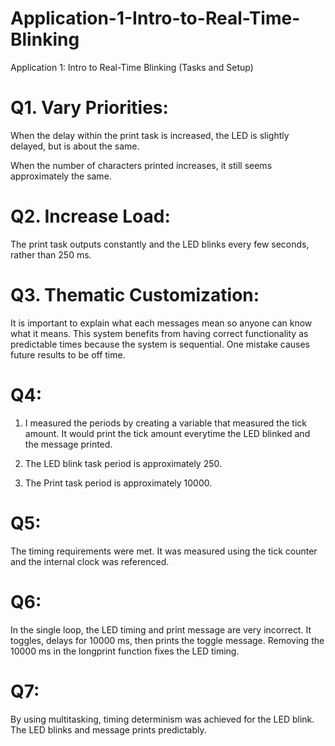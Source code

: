 # Application-1-Intro-to-Real-Time-Blinking
Application 1: Intro to Real-Time Blinking (Tasks and Setup)

# Q1. Vary Priorities:

When the delay within the print task is increased, the LED is slightly delayed, but is about the same.

When the number of characters printed increases, it still seems approximately the same.

# Q2. Increase Load:

The print task outputs constantly and the LED blinks every few seconds, rather than 250 ms. 

# Q3. Thematic Customization:

It is important to explain what each messages mean so anyone can know what it means. This system 
benefits from having correct functionality as predictable times because the system is sequential. 
One mistake causes future results to be off time. 

# Q4:

1. I measured the periods by creating a variable that measured the tick amount. It would print 
the tick amount everytime the LED blinked and the message printed. 

2. The LED blink task period is approximately 250.

3. The Print task period is approximately 10000.

# Q5:

The timing requirements were met. It was measured using the tick counter and the internal clock 
was referenced. 

# Q6: 

In the single loop, the LED timing and print message are very incorrect. It toggles, delays for 10000
ms, then prints the toggle message. Removing the 10000 ms in the longprint function fixes the LED
timing. 

# Q7:

By using multitasking, timing determinism was achieved for the LED blink. The LED blinks and message
prints predictably. 
